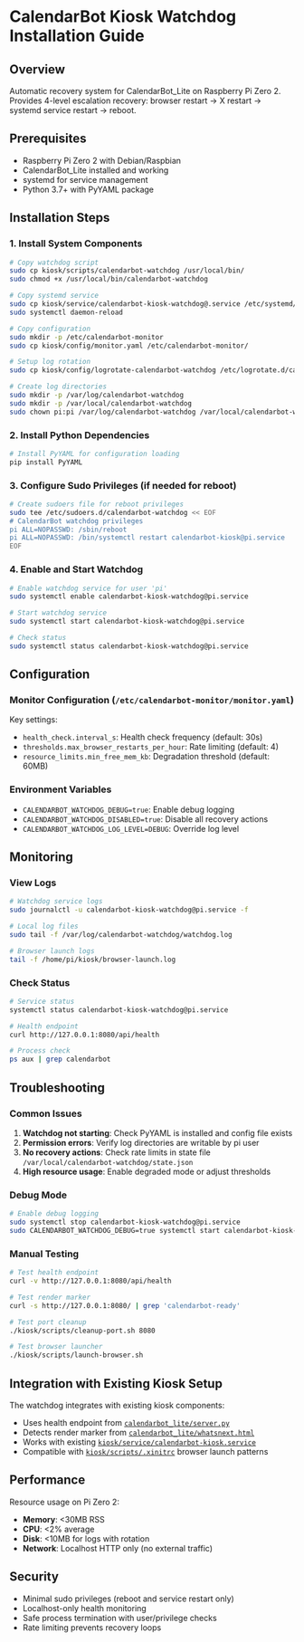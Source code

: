 # CalendarBot Kiosk Watchdog Installation Guide

## Overview
Automatic recovery system for CalendarBot_Lite on Raspberry Pi Zero 2. Provides 4-level escalation recovery: browser restart → X restart → systemd service restart → reboot.

## Prerequisites
- Raspberry Pi Zero 2 with Debian/Raspbian
- CalendarBot_Lite installed and working
- systemd for service management
- Python 3.7+ with PyYAML package

## Installation Steps

### 1. Install System Components
```bash
# Copy watchdog script
sudo cp kiosk/scripts/calendarbot-watchdog /usr/local/bin/
sudo chmod +x /usr/local/bin/calendarbot-watchdog

# Copy systemd service
sudo cp kiosk/service/calendarbot-kiosk-watchdog@.service /etc/systemd/system/
sudo systemctl daemon-reload

# Copy configuration
sudo mkdir -p /etc/calendarbot-monitor
sudo cp kiosk/config/monitor.yaml /etc/calendarbot-monitor/

# Setup log rotation
sudo cp kiosk/config/logrotate-calendarbot-watchdog /etc/logrotate.d/calendarbot-watchdog

# Create log directories
sudo mkdir -p /var/log/calendarbot-watchdog
sudo mkdir -p /var/local/calendarbot-watchdog
sudo chown pi:pi /var/log/calendarbot-watchdog /var/local/calendarbot-watchdog
```

### 2. Install Python Dependencies
```bash
# Install PyYAML for configuration loading
pip install PyYAML
```

### 3. Configure Sudo Privileges (if needed for reboot)
```bash
# Create sudoers file for reboot privileges
sudo tee /etc/sudoers.d/calendarbot-watchdog << EOF
# CalendarBot watchdog privileges
pi ALL=NOPASSWD: /sbin/reboot
pi ALL=NOPASSWD: /bin/systemctl restart calendarbot-kiosk@pi.service
EOF
```

### 4. Enable and Start Watchdog
```bash
# Enable watchdog service for user 'pi'
sudo systemctl enable calendarbot-kiosk-watchdog@pi.service

# Start watchdog service
sudo systemctl start calendarbot-kiosk-watchdog@pi.service

# Check status
sudo systemctl status calendarbot-kiosk-watchdog@pi.service
```

## Configuration

### Monitor Configuration (`/etc/calendarbot-monitor/monitor.yaml`)
Key settings:
- `health_check.interval_s`: Health check frequency (default: 30s)
- `thresholds.max_browser_restarts_per_hour`: Rate limiting (default: 4)
- `resource_limits.min_free_mem_kb`: Degradation threshold (default: 60MB)

### Environment Variables
- `CALENDARBOT_WATCHDOG_DEBUG=true`: Enable debug logging
- `CALENDARBOT_WATCHDOG_DISABLED=true`: Disable all recovery actions
- `CALENDARBOT_WATCHDOG_LOG_LEVEL=DEBUG`: Override log level

## Monitoring

### View Logs
```bash
# Watchdog service logs
sudo journalctl -u calendarbot-kiosk-watchdog@pi.service -f

# Local log files
sudo tail -f /var/log/calendarbot-watchdog/watchdog.log

# Browser launch logs
tail -f /home/pi/kiosk/browser-launch.log
```

### Check Status
```bash
# Service status
systemctl status calendarbot-kiosk-watchdog@pi.service

# Health endpoint
curl http://127.0.0.1:8080/api/health

# Process check
ps aux | grep calendarbot
```

## Troubleshooting

### Common Issues
1. **Watchdog not starting**: Check PyYAML is installed and config file exists
2. **Permission errors**: Verify log directories are writable by pi user
3. **No recovery actions**: Check rate limits in state file `/var/local/calendarbot-watchdog/state.json`
4. **High resource usage**: Enable degraded mode or adjust thresholds

### Debug Mode
```bash
# Enable debug logging
sudo systemctl stop calendarbot-kiosk-watchdog@pi.service
sudo CALENDARBOT_WATCHDOG_DEBUG=true systemctl start calendarbot-kiosk-watchdog@pi.service
```

### Manual Testing
```bash
# Test health endpoint
curl -v http://127.0.0.1:8080/api/health

# Test render marker
curl -s http://127.0.0.1:8080/ | grep 'calendarbot-ready'

# Test port cleanup
./kiosk/scripts/cleanup-port.sh 8080

# Test browser launcher
./kiosk/scripts/launch-browser.sh
```

## Integration with Existing Kiosk Setup

The watchdog integrates with existing kiosk components:
- Uses health endpoint from [`calendarbot_lite/server.py`](../calendarbot_lite/server.py)
- Detects render marker from [`calendarbot_lite/whatsnext.html`](../calendarbot_lite/whatsnext.html)
- Works with existing [`kiosk/service/calendarbot-kiosk.service`](service/calendarbot-kiosk.service)
- Compatible with [`kiosk/scripts/.xinitrc`](scripts/.xinitrc) browser launch patterns

## Performance

Resource usage on Pi Zero 2:
- **Memory**: <30MB RSS
- **CPU**: <2% average
- **Disk**: <10MB for logs with rotation
- **Network**: Localhost HTTP only (no external traffic)

## Security

- Minimal sudo privileges (reboot and service restart only)
- Localhost-only health monitoring
- Safe process termination with user/privilege checks
- Rate limiting prevents recovery loops
